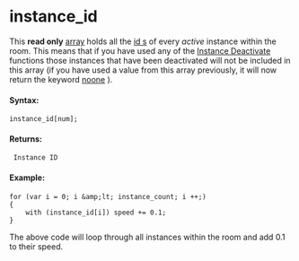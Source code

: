 # instance_id

This **read only** [array](../../../GML_Overview/Arrays) holds all
the [ id s](Instance_Variables/id) of every *active* instance within
the room. This means that if you have used any of the [Instance
Deactivate](Deactivating_Instances/Deactivating_Instances) functions
those instances that have been deactivated will not be included in this
array (if you have used a value from this array previously, it will now
return the keyword [noone](../../../GML_Overview/Instance_Keywords)
).

#### Syntax:

``` gml
instance_id[num];
```

#### Returns:

``` gml
 Instance ID
```

#### Example:

``` gml
for (var i = 0; i &amp;lt; instance_count; i ++;)
{
    with (instance_id[i]) speed += 0.1;
}
```

The above code will loop through all instances within the room and add
0.1 to their speed.
